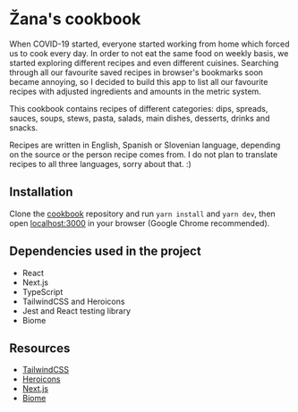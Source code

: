 # Žana's cookbook

When COVID-19 started, everyone started working from home which forced us to cook every day. In order to not eat
the same food on weekly basis, we started exploring different recipes and even different cuisines.
Searching through all our favourite saved recipes in browser's bookmarks soon became annoying, so I decided to build
this app to list all our favourite recipes with adjusted ingredients and amounts in the metric system.

This cookbook contains recipes of different categories: dips, spreads, sauces, soups, stews, pasta, salads, main dishes,
desserts, drinks and snacks.

Recipes are written in English, Spanish or Slovenian language, depending on the source or the person recipe comes from.
I do not plan to translate recipes to all three languages, sorry about that. :)

## Installation

Clone the [cookbook](https://github.com/flanzana/cookbook) repository and run `yarn install` and `yarn dev`,
then open [localhost:3000](http://localhost:3000) in your browser (Google Chrome recommended).

## Dependencies used in the project

- React
- Next.js
- TypeScript
- TailwindCSS and Heroicons
- Jest and React testing library
- Biome

## Resources

- [TailwindCSS](https://tailwindcss.com/docs)
- [Heroicons](https://heroicons.com/)
- [Next.js](https://nextjs.org/docs)
- [Biome](https://biomejs.dev/linter/rules)

